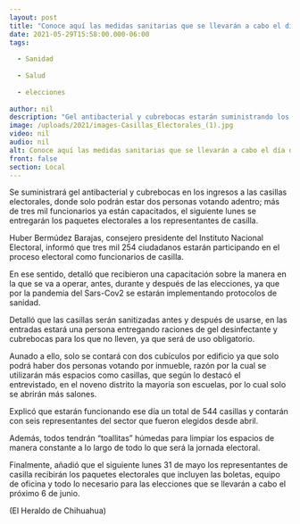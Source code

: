 ```yaml
---
layout: post
title: "Conoce aquí las medidas sanitarias que se llevarán a cabo el día de las elecciones"
date: 2021-05-29T15:58:00.000-06:00
tags:
  
  - Sanidad
  
  - Salud
  
  - elecciones
  
author: nil
description: "Gel antibacterial y cubrebocas estarán suministrando los funcionarios de casilla al momento de acudir a ejercer tu voto"
image: /uploads/2021/images-Casillas_Electorales_(1).jpg
video: nil
audio: nil
alt: Conoce aquí las medidas sanitarias que se llevarán a cabo el día de las elecciones
front: false
section: Local
---
```


Se suministrará gel antibacterial y cubrebocas en los ingresos a las casillas electorales, donde solo podrán estar dos personas votando adentro; más de tres mil funcionarios ya están capacitados, el siguiente lunes se entregarán los paquetes electorales a los representantes de casilla.

Huber Bermúdez Barajas, consejero presidente del Instituto Nacional Electoral, informó que tres mil 254 ciudadanos estarán participando en el proceso electoral como funcionarios de casilla.

En ese sentido, detalló que recibieron una capacitación sobre la manera en la que se va a operar, antes, durante y después de las elecciones, ya que por la pandemia del Sars-Cov2 se estarán implementando protocolos de sanidad.

Detalló que las casillas serán sanitizadas antes y después de usarse, en las entradas estará una persona entregando raciones de gel desinfectante y cubrebocas para los que no lleven, ya que será de uso obligatorio.

Aunado a ello, solo se contará con dos cubículos por edificio ya que solo podrá haber dos personas votando por inmueble, razón por la cual se utilizarán más espacios como casillas, que según lo destacó el entrevistado, en el noveno distrito la mayoría son escuelas, por lo cual solo se abrirán más salones.

Explicó que estarán funcionando ese día un total de 544 casillas y contarán con seis representantes del sector que fueron elegidos desde abril.

Además, todos tendrán “toallitas” húmedas para limpiar los espacios de manera constante a lo largo de todo lo que será la jornada electoral.

Finalmente, añadió que el siguiente lunes 31 de mayo los representantes de casilla recibirán los paquetes electorales que incluyen las boletas, equipo de oficina y todo lo necesario para las elecciones que se llevarán a cabo el próximo 6 de junio.

(El Heraldo de Chihuahua)